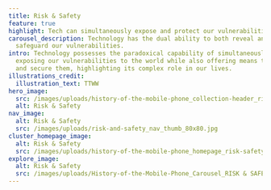```yaml
---
title: Risk & Safety
feature: true
highlight: Tech can simultaneously expose and protect our vulnerabilities.
carousel_description: Technology has the dual ability to both reveal and
  safeguard our vulnerabilities.
intro: Technology possesses the paradoxical capability of simultaneously
  exposing our vulnerabilities to the world while also offering means to protect
  and secure them, highlighting its complex role in our lives.
illustrations_credit:
  illustration_text: TTWW
hero_image:
  src: /images/uploads/history-of-the-mobile-phone_collection-header_risk-safety-600.png
  alt: Risk & Safety
nav_image:
  alt: Risk & Safety
  src: /images/uploads/risk-and-safety_nav_thumb_80x80.jpg
cluster_homepage_image:
  alt: Risk & Safety
  src: /images/uploads/history-of-the-mobile-phone_homepage_risk-safety-750.jpg
explore_image:
  alt: Risk & Safety
  src: /images/uploads/History-of-the-Mobile-Phone_Carousel_RISK & SAFETY.jpg
---
```

